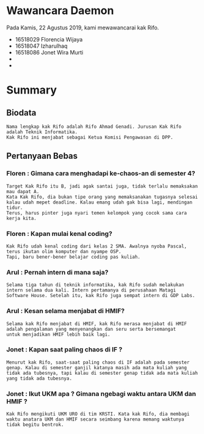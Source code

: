 # Wawancara Daemon
Pada Kamis, 22 Agustus 2019, kami mewawancarai kak Rifo.
- 16518029 Florencia Wijaya
- 16518047 Izharulhaq
- 16518086 Jonet Wira Murti
-
-

# Summary
## Biodata
	Nama lengkap kak Rifo adalah Rifo Ahmad Genadi. Jurusan Kak Rifo adalah Teknik Informatika.
	Kak Rifo ini menjabat sebagai Ketua Komisi Pengawasan di DPP.
	
## Pertanyaan Bebas

### Floren : Gimana cara menghadapi ke-chaos-an di semester 4?
	Target Kak Rifo itu B, jadi agak santai juga, tidak terlalu memaksakan mau dapat A. 
	Kata Kak Rifo, dia bukan tipe orang yang memaksanakan tugasnya selesai kalau udah mepet deadline. Kalau emang udah gak bisa lagi, mendingan tidur.
	Terus, harus pinter juga nyari temen kelompok yang cocok sama cara kerja kita.
	
### Floren : Kapan mulai kenal coding?
	Kak Rifo udah kenal coding dari kelas 2 SMA. Awalnya nyoba Pascal, terus ikutan olim komputer dan nyampe OSP.
	Tapi, baru bener-bener belajar coding pas kuliah. 

### Arul : Pernah intern di mana saja?
	Selama tiga tahun di teknik informatika, kak Rifo sudah melakukan intern selama dua kali. Intern pertamanya di perusahaan Matagi 	 Software House. Setelah itu, kak Rifo juga sempat intern di GDP Labs. 
	
### Arul : Kesan selama menjabat di HMIF?
	Selama kak Rifo menjabat di HMIF, kak Rifo merasa menjabat di HMIF adalah pengalaman yang menyenangkan dan seru serta bersemangat 	  untuk menjadikan HMIF lebih baik lagi.

### Jonet : Kapan saat paling chaos di IF ?
	Menurut kak Rifo, saat-saat paling chaos di IF adalah pada semester genap. Kalau di semester ganjil katanya masih ada mata kuliah yang
	tidak ada tubesnya, tapi kalau di semester genap tidak ada mata kuliah yang tidak ada tubesnya.

### Jonet : Ikut UKM apa ? Gimana ngebagi waktu antara UKM dan HMIF ?
	Kak Rifo mengikuti UKM URO di tim KRSTI. Kata kak Rifo, dia membagi waktu anatara UKM dan HMIF secara seimbang karena memang waktunya
	tidak begitu bentrok.